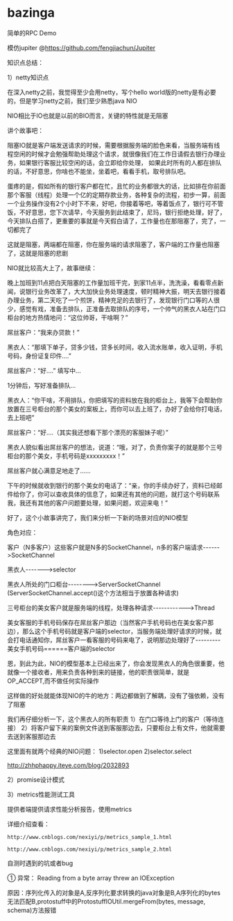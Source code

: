 # bazinga

简单的RPC Demo

模仿jupiter @https://github.com/fengjiachun/Jupiter

知识点总结：

1）netty知识点

 在深入netty之前，我觉得至少会用netty，写个hello world版的netty是有必要的，但是学习netty之前，我们至少熟悉java NIO
 
 NIO相比于IO也就是以前的BIO而言，关键的特性就是无阻塞
 
  讲个故事吧：
 
  阻塞IO就是客户端发送请求的时候，需要根据服务端的脸色来看，当服务端有线程空闲的时候才会勉强帮助处理这个请求，就很像我们在工作日请假去银行办理业务，如果银行客服比较空闲的话，会立即给你处理，
  如果此时所有的人都在排队的话，不好意思，你啥也不能坐，坐着吧，看看手机，取号排队吧。
  
 蛋疼的是，假如所有的银行客户都在忙，且忙的业务都很大的话，比如排在你前面那个客服（线程）处理一个亿的定期存款业务，各种复杂的流程，初步一算，前面一个业务操作没有2个小时下不来，好吧，你接着等吧，等着饭点了，银行可不管饭，不好意思，您下次请早，今天服务到此结束了，尼玛，银行拒绝处理，好了，今天排队白搭了，更重要的事就是今天假白请了，工作量也在那阻塞了，完了，一切都完了
 
 这就是阻塞，两端都在阻塞，你在服务端的请求阻塞了，客户端的工作量也阻塞了，这就是阻塞的悲剧
 
 NIO就比较高大上了，故事继续：
 
 晚上加班到11点把白天阻塞的工作量加班干完，到家11点半，洗洗澡，看看零点新闻，说银行业务改革了，大大加快业务处理速度，顿时精神大振，明天去银行接着办理业务，第二天吃了一个煎饼，精神充足的去银行了，发现银行门口等的人很少，感觉有戏，准备去排队，正准备去取排队的序号，一个帅气的黑衣人站在门口柜台的地方热情地问：“这位帅哥，干啥啊？”
 
 屌丝客户：“我来办贷款！”
 
 黑衣人：“那填下单子，贷多少钱，贷多长时间，收入流水账单，收入证明，手机号码，身份证复印件....”
 
 屌丝客户：“好....” 填写中...
 
 1分钟后，写好准备排队...
 
  黑衣人：“你干啥，不用排队，你把填写的资料放在我的柜台上，我等下会帮助你放置在三号柜台的那个美女的案板上，而你可以去上班了，办好了会给你打电话，去上班吧”
 
 屌丝客户：“好....（其实我还想看下那个漂亮的客服妹子呢）”
 
 黑衣人貌似看出屌丝客户的想法，说道：“哦，对了，负责你案子的就是那个三号柜台的那个美女，手机号码是xxxxxxxxx！”
 
 屌丝客户就心满意足地走了......
 
 下午的时候就收到银行的那个美女的电话了：“亲，你的手续办好了，资料已经邮件给你了，你可以查收具体的信息了，如果还有其他的问题，就打这个号码联系我，我还有其他的客户问题要处理，如果问题，欢迎来电！”
 
 好了，这个小故事讲完了，我们来分析一下新的场景对应的NIO模型
 
 角色对应：
 
 客户（N多客户）这些客户就是N多的SocketChannel，n多的客户端请求------>SocketChannel
 
 黑衣人------->selector
 
 
 黑衣人所处的门口柜台-------->ServerSocketChannel
 (ServerSocketChannel.accept()这个方法相当于放置各种请求)
 
 
 三号柜台的美女客户就是服务端的线程，处理各种请求------------>Thread
 
 
 美女客服的手机号码保存在屌丝客户那边（当然客户手机号码也在美女客户那边），那么这个手机号码就是客户端的selector，当服务端处理好请求的时候，就会打电话通知你，屌丝客户一看客服的号码来电了，说明那边处理好了---------美女手机号码======客户端的selector
 
 
 恩，到此为此，NIO的模型基本上已经出来了，你会发现黑衣人的角色很重要，他就像一个接收者，用来负责各种到来的链接，他的职责很简单，就是OP_ACCEPT,而不做任何实际操作
 
 这样做的好处就能体现NIO的牛的地方：两边都做到了解耦，没有了强依赖，没有了阻塞
 
 我们再仔细分析一下，这个黑衣人的所有职责
 1）在门口等待上门的客户（等待连接）
 2）将客户留下来的案例文件送到客服那边去，只要柜台上有文件，他就需要去送到客服那边去
 
 这里面有就两个经典的NIO问题：
 1)selector.open
 2)selector.select
 
 http://zhhphappy.iteye.com/blog/2032893
 
 
 
 
 
 
 
 
 
 
 
 
 
  
 
 



2）promise设计模式



3）metrics性能测试工具

  提供者端提供请求性能分析报告，使用metrics

  详细介绍查看：

    http://www.cnblogs.com/nexiyi/p/metrics_sample_1.html

    http://www.cnblogs.com/nexiyi/p/metrics_sample_2.html


自测时遇到的坑或者bug

① 异常： Reading from a byte array threw an IOException


原因：序列化传入的对象是A,反序列化要求转换的java对象是B,A序列化的bytes无法匹配B,protostuff中的ProtostuffIOUtil.mergeFrom(bytes, message, schema)方法报错


